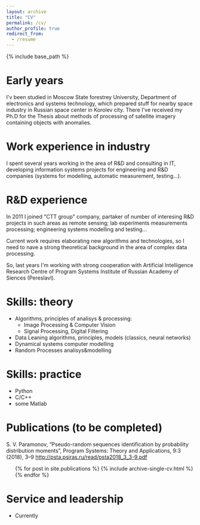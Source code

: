 ```yaml
---
layout: archive
title: "CV"
permalink: /cv/
author_profile: true
redirect_from:
  - /resume
---
```


{% include base_path %}

Early years
======
I'v been studied in Moscow State forestrey University, 
Department of electronics and systems technology, 
which prepared stuff for nearby space industry in Russian space center in Korolev city.
There I've received my Ph.D for the Thesis about methods of processing of satellite imagery containing objects with anomalies.

Work experience in industry
======
I spent several years working in the area of R&D and consulting in IT, developing information systems projects 
for engineering and R&D companies (systems for modelling, automatic measurement, testing...).

R&D experience
======
In 2011 I joined "CTT group" company, partaker of number of interesing R&D projects in such areas as remote sensing; 
lab experiments measurements processing; engineering systems modelling and testing...

Current work requires elaborating new algorithms and technologies, so I need to nave a strong theoretical background 
in the area of complex data processing.

So, last years I'm working with strong cooperation with Artificial Intelligence Research Centre of Program Systems Institute of Russian Academy of Siences (Pereslavl).
  
Skills: theory
======
* Algorithms, principles of analisys & processing:
  * Image Processing & Computer Vision
  * Signal Processing, Digital Filtering
* Data Leaning algorithms, principles, models (classics, neural networks)
* Dynamical systems computer modelling
* Random Processes analisys&modelling

Skills: practice
======
* Python
* C/C++ 
* some Matlab

Publications (to be completed)
======
S. V. Paramonov, “Pseudo-random sequences identification by probability distribution moments”, Program Systems: Theory and Applications, 9:3 (2018), 3–9
http://psta.psiras.ru/read/psta2018_3_3-9.pdf 

  <ul>{% for post in site.publications %}
    {% include archive-single-cv.html %}
  {% endfor %}</ul>
    
Service and leadership
======
* Currently
